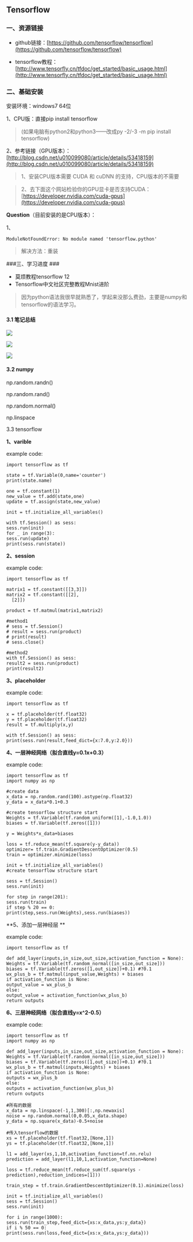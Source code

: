 ## Tensorflow

### 一、资源链接 ###

- github链接：[https://github.com/tensorflow/tensorflow](https://github.com/tensorflow/tensorflow)

- tensorflow教程：[http://www.tensorfly.cn/tfdoc/get_started/basic_usage.html](http://www.tensorfly.cn/tfdoc/get_started/basic_usage.html)

### 二、基础安装 ###

安装环境：windows7 64位

1、CPU版：直接pip install tensorflow

> (如果电脑有python2和python3——改成py -2/-3 -m pip install tensorflow)

2、参考链接（GPU版本）：[http://blog.csdn.net/u010099080/article/details/53418159](http://blog.csdn.net/u010099080/article/details/53418159)

> 1、安装CPU版本需要 CUDA 和 cuDNN 的支持，CPU版本的不需要

> 2、去下面这个网站检验你的GPU显卡是否支持CUDA：[https://developer.nvidia.com/cuda-gpus](https://developer.nvidia.com/cuda-gpus)


**Question**（目前安装的是CPU版本）：

1、

    ModuleNotFoundError: No module named 'tensorflow.python'

> 解决方法：重装


###三、学习进度 ###

- 莫烦教程tensorflow 12
- Tensorflow中文社区完整教程Mnist进阶

> 因为python语法我很早就熟悉了，学起来没那么费劲，主要是numpy和tensorflow的语法学习。

#### 3.1 笔记总结 ####

![](https://github.com/stuian/NLP/blob/master/lec8/note/IMG20171016064841.jpg?raw=true)

![](https://github.com/stuian/NLP/blob/master/lec8/note/IMG20171016065019.jpg?raw=true)

![](https://github.com/stuian/NLP/blob/master/lec8/note/IMG20171016065102.jpg?raw=true)

#### 3.2 numpy ####

np.random.randn()

np.random.rand()

np.random.normal()

np.linspace

3.3 tensorflow

**1、varible**

example code:

    import tensorflow as tf
    
    state = tf.Variable(0,name='counter')
    print(state.name)
    
    one = tf.constant(1)
    new_value = tf.add(state,one)
    update = tf.assign(state,new_value)
    
    init = tf.initialize_all_variables()
    
    with tf.Session() as sess:
    sess.run(init)
    for _ in range(3):
    sess.run(update)
    print(sess.run(state))

**2、session**

example code:

    import tensorflow as tf
    
    matrix1 = tf.constant([[3,3]])
    matrix2 = tf.constant([[2],
      [2]])
    
    product = tf.matmul(matrix1,matrix2)
    
    #method1
    # sess = tf.Session()
    # result = sess.run(product)
    # print(result)
    # sess.close()
    
    #method2
    with tf.Session() as sess:
    result2 = sess.run(product)
    print(result2)
    
**3、placeholder**

example code:

    import tensorflow as tf
    
    x = tf.placeholder(tf.float32)
    y = tf.placeholder(tf.float32)
    result = tf.multiply(x,y)
    
    with tf.Session() as sess:
    print(sess.run(result,feed_dict={x:7.0,y:2.0}))

**4、一层神经网络（拟合直线y=0.1x+0.3）**

example code:

    import tensorflow as tf
    import numpy as np
    
    #create data
    x_data = np.random.rand(100).astype(np.float32)
    y_data = x_data*0.1+0.3
    
    #create tensorflow structure start
    Weights = tf.Variable(tf.random_uniform([1],-1.0,1.0))
    biases = tf.Variable(tf.zeros([1]))
    
    y = Weights*x_data+biases
    
    loss = tf.reduce_mean(tf.square(y-y_data))
    optimizer= tf.train.GradientDescentOptimizer(0.5)
    train = optimizer.minimize(loss)
    
    init = tf.initialize_all_variables()
    #create tensorflow structure start
    
    sess = tf.Session()
    sess.run(init)
    
    for step in range(201):
    sess.run(train)
    if step % 20 == 0:
    print(step,sess.run(Weights),sess.run(biases))
    
**5、添加一层神经层 **

example code:

    import tensorflow as tf
    
    def add_layer(inputs,in_size,out_size,activation_function = None):
    Weights = tf.Variable(tf.random_normal([in_size,out_size]))
    biases = tf.Variable(tf.zeros([1,out_size])+0.1) #?0.1
    wx_plus_b = tf.matmul(input_value,Weights) + biases
    if activation_function is None:
    output_value = wx_plus_b
    else:
    output_value = activation_function(wx_plus_b)
    return outputs
    
    

**6、三层神经网络（拟合直线y=x^2-0.5）**

example code:

    import tensorflow as tf
    import numpy as np
    
    def add_layer(inputs,in_size,out_size,activation_function = None):
    Weights = tf.Variable(tf.random_normal([in_size,out_size]))
    biases = tf.Variable(tf.zeros([1,out_size])+0.1) #?0.1
    wx_plus_b = tf.matmul(inputs,Weights) + biases
    if activation_function is None:
    outputs = wx_plus_b
    else:
    outputs = activation_function(wx_plus_b)
    return outputs
    
    #所有的数据
    x_data = np.linspace(-1,1,300)[:,np.newaxis]
    noise = np.random.normal(0,0.05,x_data.shape)
    y_data = np.square(x_data)-0.5+noise
    
    #传入tensorflow的数据
    xs = tf.placeholder(tf.float32,[None,1])
    ys = tf.placeholder(tf.float32,[None,1])
    
    l1 = add_layer(xs,1,10,activation_function=tf.nn.relu)
    prediction = add_layer(l1,10,1,activation_function=None)
    
    loss = tf.reduce_mean(tf.reduce_sum(tf.square(ys - prediction),reduction_indices=[1]))
    
    train_step = tf.train.GradientDescentOptimizer(0.1).minimize(loss)
    
    init = tf.initialize_all_variables()
    sess = tf.Session()
    sess.run(init)
    
    for i in range(1000):
    sess.run(train_step,feed_dict={xs:x_data,ys:y_data})
    if i % 50 == 0:
    print(sess.run(loss,feed_dict={xs:x_data,ys:y_data}))

